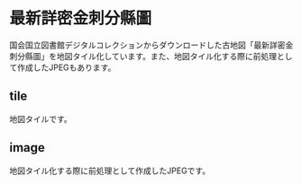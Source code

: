 # 最新詳密金刺分縣圖
国会国立図書館デジタルコレクションからダウンロードした古地図「最新詳密金刺分縣圖」を地図タイル化しています。また、地図タイル化する際に前処理として作成したJPEGもあります。
## tile
地図タイルです。
## image
地図タイル化する際に前処理として作成したJPEGです。

